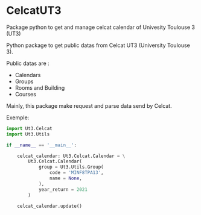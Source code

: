 # CelcatUT3
Package python to get and manage celcat calendar of Univesity Toulouse 3 (UT3)


Python package to get public datas from Celcat UT3 (University Toulouse 3).

Public datas are :
- Calendars
- Groups
- Rooms and Building
- Courses

Mainly, this package make request and parse data send by Celcat.

Exemple:

```py
import Ut3.Celcat
import Ut3.Utils

if __name__ == '__main__':

    celcat_calendar: Ut3.Celcat.Calendar = \
        Ut3.Celcat.Calendar(
            group = Ut3.Utils.Group(
                code = 'MINF8TPA13',
                name = None,
            ),
            year_return = 2021
        )

    celcat_calendar.update()
```